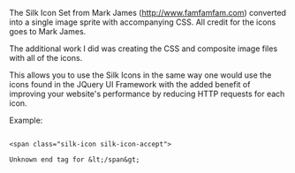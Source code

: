 The Silk Icon Set from Mark James (http://www.famfamfam.com) converted into a single image sprite with accompanying CSS.  All credit for the icons goes to Mark James.

The additional work I did was creating the CSS and composite image files with all of the icons.

This allows you to use the Silk Icons in the same way one would use the icons found in the JQuery UI Framework with the added benefit of improving your website's performance by reducing HTTP requests for each icon.

Example:

```

<span class="silk-icon silk-icon-accept">

Unknown end tag for &lt;/span&gt;


```